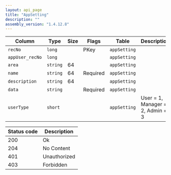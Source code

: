 ```yaml
---
layout: api_page
title: "AppSetting"
description: ""
assembly_version: "1.4.12.8"
---
```




| Column | Type | Size | Flags | Table | Description |
| ------ | ---- | ---- | ----- | ----- | ----------- |
| `recNo` | `long` |  | PKey | `appSetting` | 
| `appUser_recNo` | `long` |  |  | `appSetting` | 
| `area` | `string` | 64 |  | `appSetting` | 
| `name` | `string` | 64 | Required | `appSetting` | 
| `description` | `string` | 64 |  | `appSetting` | 
| `data` | `string` |  | Required | `appSetting` | 
| `userType` | `short` |  |  | `appSetting` | User = 1, Manager = 2, Admin = 3

| Status code | Description |
| ----------- | ----------- |
| 200 | Ok |
| 204 | No Content |
| 401 | Unauthorized |
| 403 | Forbidden |



